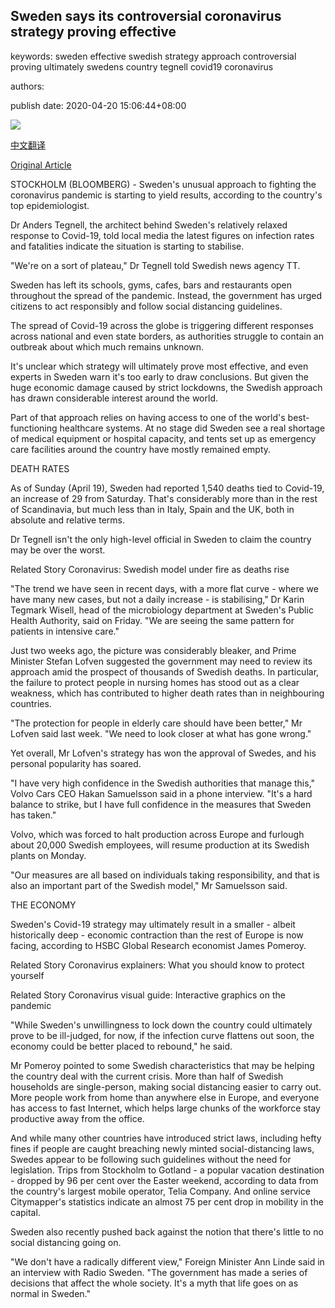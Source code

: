 ## Sweden says its controversial coronavirus strategy proving effective

keywords: sweden effective swedish strategy approach controversial proving ultimately swedens country tegnell covid19 coronavirus

authors: 

publish date: 2020-04-20 15:06:44+08:00

![](https://www.straitstimes.com/sites/default/files/styles/x_large/public/articles/2020/04/20/ab_sweden_200420.jpg?itok=bMkfu9IC)

[中文翻译](Sweden%20says%20its%20controversial%20coronavirus%20strategy%20proving%20effective_zh.md)

[Original Article](https://www.straitstimes.com/world/europe/sweden-says-its-controversial-coronavirus-strategy-proving-effective)

STOCKHOLM (BLOOMBERG) - Sweden's unusual approach to fighting the coronavirus pandemic is starting to yield results, according to the country's top epidemiologist.

Dr Anders Tegnell, the architect behind Sweden's relatively relaxed response to Covid-19, told local media the latest figures on infection rates and fatalities indicate the situation is starting to stabilise.

"We're on a sort of plateau," Dr Tegnell told Swedish news agency TT.

Sweden has left its schools, gyms, cafes, bars and restaurants open throughout the spread of the pandemic. Instead, the government has urged citizens to act responsibly and follow social distancing guidelines.

The spread of Covid-19 across the globe is triggering different responses across national and even state borders, as authorities struggle to contain an outbreak about which much remains unknown.

It's unclear which strategy will ultimately prove most effective, and even experts in Sweden warn it's too early to draw conclusions. But given the huge economic damage caused by strict lockdowns, the Swedish approach has drawn considerable interest around the world.

Part of that approach relies on having access to one of the world's best-functioning healthcare systems. At no stage did Sweden see a real shortage of medical equipment or hospital capacity, and tents set up as emergency care facilities around the country have mostly remained empty.

DEATH RATES

As of Sunday (April 19), Sweden had reported 1,540 deaths tied to Covid-19, an increase of 29 from Saturday. That's considerably more than in the rest of Scandinavia, but much less than in Italy, Spain and the UK, both in absolute and relative terms.

Dr Tegnell isn't the only high-level official in Sweden to claim the country may be over the worst.

Related Story Coronavirus: Swedish model under fire as deaths rise

"The trend we have seen in recent days, with a more flat curve - where we have many new cases, but not a daily increase - is stabilising," Dr Karin Tegmark Wisell, head of the microbiology department at Sweden's Public Health Authority, said on Friday. "We are seeing the same pattern for patients in intensive care."

Just two weeks ago, the picture was considerably bleaker, and Prime Minister Stefan Lofven suggested the government may need to review its approach amid the prospect of thousands of Swedish deaths. In particular, the failure to protect people in nursing homes has stood out as a clear weakness, which has contributed to higher death rates than in neighbouring countries.

"The protection for people in elderly care should have been better," Mr Lofven said last week. "We need to look closer at what has gone wrong."

Yet overall, Mr Lofven's strategy has won the approval of Swedes, and his personal popularity has soared.

"I have very high confidence in the Swedish authorities that manage this," Volvo Cars CEO Hakan Samuelsson said in a phone interview. "It's a hard balance to strike, but I have full confidence in the measures that Sweden has taken."

Volvo, which was forced to halt production across Europe and furlough about 20,000 Swedish employees, will resume production at its Swedish plants on Monday.

"Our measures are all based on individuals taking responsibility, and that is also an important part of the Swedish model," Mr Samuelsson said.

THE ECONOMY

Sweden's Covid-19 strategy may ultimately result in a smaller - albeit historically deep - economic contraction than the rest of Europe is now facing, according to HSBC Global Research economist James Pomeroy.

Related Story Coronavirus explainers: What you should know to protect yourself

Related Story Coronavirus visual guide: Interactive graphics on the pandemic

"While Sweden's unwillingness to lock down the country could ultimately prove to be ill-judged, for now, if the infection curve flattens out soon, the economy could be better placed to rebound," he said.

Mr Pomeroy pointed to some Swedish characteristics that may be helping the country deal with the current crisis. More than half of Swedish households are single-person, making social distancing easier to carry out. More people work from home than anywhere else in Europe, and everyone has access to fast Internet, which helps large chunks of the workforce stay productive away from the office.

And while many other countries have introduced strict laws, including hefty fines if people are caught breaching newly minted social-distancing laws, Swedes appear to be following such guidelines without the need for legislation. Trips from Stockholm to Gotland - a popular vacation destination - dropped by 96 per cent over the Easter weekend, according to data from the country's largest mobile operator, Telia Company. And online service Citymapper's statistics indicate an almost 75 per cent drop in mobility in the capital.

Sweden also recently pushed back against the notion that there's little to no social distancing going on.

"We don't have a radically different view," Foreign Minister Ann Linde said in an interview with Radio Sweden. "The government has made a series of decisions that affect the whole society. It's a myth that life goes on as normal in Sweden."